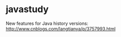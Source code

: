 # javastudy

New features for Java history versions:
http://www.cnblogs.com/langtianya/p/3757993.html
